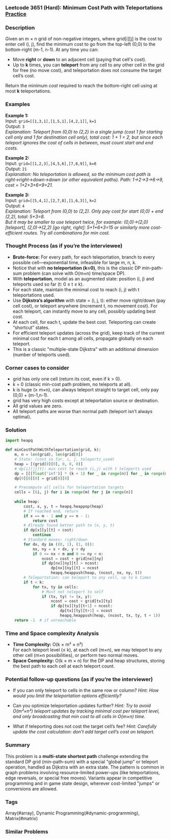 ### Leetcode 3651 (Hard): Minimum Cost Path with Teleportations [Practice](https://leetcode.com/problems/minimum-cost-path-with-teleportations)

### Description  
Given an m × n grid of non-negative integers, where grid[i][j] is the cost to enter cell (i, j), find the minimum cost to go from the top-left (0,0) to the bottom-right (m-1, n-1). At any time you can:
- Move **right** or **down** to an adjacent cell (paying that cell's cost).
- Up to **k** times, you can **teleport** from any cell to any other cell in the grid for free (no move cost), and teleportation does not consume the target cell’s cost.

Return the minimum *cost* required to reach the bottom-right cell using at most **k** teleportations.

### Examples  

**Example 1:**  
Input: `grid=[[1,3,1],[1,5,1],[4,2,1]]`, `k=1`  
Output: `3`  
*Explanation: Teleport from (0,0) to (2,2) in a single jump (cost 1 for starting cell only and 1 for destination cell only), total cost: 1 + 1 = 2, but since each teleport ignores the cost of cells in between, must count start and end costs.*

**Example 2:**  
Input: `grid=[[1,2,3],[4,5,6],[7,8,9]]`, `k=0`  
Output: `21`  
*Explanation: No teleportation is allowed, so the minimum cost path is right→right→down→down (or other equivalent paths). Path: 1→2→3→6→9, cost = 1+2+3+6+9=21.*

**Example 3:**  
Input: `grid=[[5,4,1],[2,7,8],[1,6,3]]`, `k=2`  
Output: `4`  
*Explanation: Teleport from (0,0) to (2,2). Only pay cost for start (0,0) + end (2,2), total: 5+3=8.  
But it may be smaller to use teleport twice, for example: (0,0)→(2,0) [teleport], (2,0)→(2,2) [go right, right]: 5+1+6+3=15 or similarly more cost-efficient routes. Try all combinations for min cost.*

### Thought Process (as if you’re the interviewee)  
- **Brute-force:** For every path, for each teleportation, branch to every possible cell—exponential time, infeasible for large m, n, k.
- Notice that with **no teleportation (k=0)**, this is the classic DP min-path-sum problem (can solve with O(m×n) time/space DP).
- With **teleportation**, model as an augmented state: position (i, j) and teleports used so far (t: 0 ≤ t ≤ k).
- For each state, maintain the minimal cost to reach (i, j) with t teleportations used.
- Use **Dijkstra’s algorithm** with state = (i, j, t): either move right/down (pay cell cost), or teleport anywhere (increment t, no movement cost). For each teleport, can instantly move to any cell, possibly updating best cost.
- At each cell, for each t, update the best cost. Teleporting can create “shortcut” states.
- For efficient teleport updates (across the grid), keep track of the current minimal cost for each t among all cells, propagate globally on each teleport.
- This is a classic "multiple-state Dijkstra" with an additional dimension (number of teleports used).

### Corner cases to consider  
- grid has only one cell (return its cost, even if k > 0).
- k = 0 (classic min-cost path problem, no teleports at all).
- k is huge (≥ m×n), can always teleport straight to target cell, only pay (0,0) + (m-1,n-1).
- grid has very high costs except at teleportation source or destination.
- All grid values are zero.
- All teleport paths are worse than normal path (teleport isn’t always optimal).

### Solution

```python
import heapq

def minCostPathWithTeleportation(grid, k):
    m, n = len(grid), len(grid[0])
    # State: (cost_so_far, i, j, teleports_used)
    heap = [(grid[0][0], 0, 0, 0)]
    # dp[i][j][t]: min cost to reach (i,j) with t teleports used
    dp = [[[float('inf')] * (k + 1) for _ in range(n)] for _ in range(m)]
    dp[0][0][0] = grid[0][0]

    # Precompute all cells for teleportation targets
    cells = [(i, j) for i in range(m) for j in range(n)]
    
    while heap:
        cost, x, y, t = heapq.heappop(heap)
        # If reached end, return
        if x == m - 1 and y == n - 1:
            return cost
        # Already found better path to (x, y, t)
        if dp[x][y][t] < cost:
            continue
        # Standard moves: right/down
        for dx, dy in ((0, 1), (1, 0)):
            nx, ny = x + dx, y + dy
            if 0 <= nx < m and 0 <= ny < n:
                ncost = cost + grid[nx][ny]
                if dp[nx][ny][t] > ncost:
                    dp[nx][ny][t] = ncost
                    heapq.heappush(heap, (ncost, nx, ny, t))
        # Teleportation: can teleport to any cell, up to k times
        if t < k:
            for tx, ty in cells:
                # Must not teleport to self
                if (tx, ty) != (x, y):
                    ncost = cost + grid[tx][ty]
                    if dp[tx][ty][t+1] > ncost:
                        dp[tx][ty][t+1] = ncost
                        heapq.heappush(heap, (ncost, tx, ty, t + 1))
    return -1  # if unreachable
```

### Time and Space complexity Analysis  

- **Time Complexity:** O(k × m² × n²)  
  For each teleport level (≤ k), at each cell (m×n), we may teleport to any other cell (m×n possibilities), or perform two normal moves.
- **Space Complexity:** O(k × m × n) for the DP and heap structures, storing the best path to each cell at each teleport count.

### Potential follow-up questions (as if you’re the interviewer)  

- If you can only teleport to cells in the same row or column?
  *Hint: How would you limit the teleportation options efficiently?*

- Can you optimize teleportation updates further?
  *Hint: Try to avoid O(m²×n²) teleport updates by tracking minimal cost per teleport level, and only broadcasting that min cost to all cells in O(m×n) time.*

- What if teleporting does not cost the target cell’s fee?
  *Hint: Carefully update the cost calculation: don’t add target cell’s cost on teleport.*

### Summary
This problem is a **multi-state shortest path** challenge extending the standard DP grid (min-path-sum) with a special "global jump" or teleport operation, handled as Dijkstra with an extra state. The pattern is common in graph problems involving resource-limited power-ups (like teleportations, edge reversals, or special free moves). Variants appear in competitive programming and in game state design, wherever cost-limited "jumps" or conversions are allowed.

### Tags
Array(#array), Dynamic Programming(#dynamic-programming), Matrix(#matrix)

### Similar Problems
